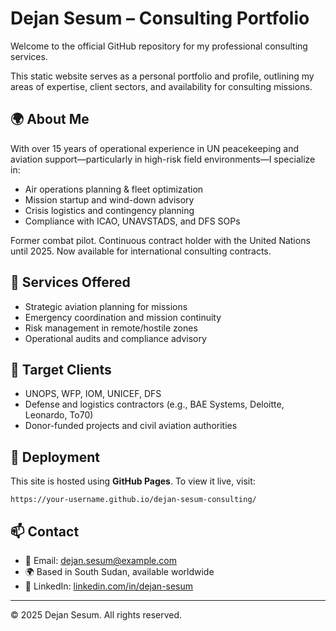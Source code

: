 
# Dejan Sesum – Consulting Portfolio

Welcome to the official GitHub repository for my professional consulting services.

This static website serves as a personal portfolio and profile, outlining my areas of expertise, client sectors, and availability for consulting missions.

## 🌍 About Me

With over 15 years of operational experience in UN peacekeeping and aviation support—particularly in high-risk field environments—I specialize in:

- Air operations planning & fleet optimization
- Mission startup and wind-down advisory
- Crisis logistics and contingency planning
- Compliance with ICAO, UNAVSTADS, and DFS SOPs

Former combat pilot. Continuous contract holder with the United Nations until 2025. Now available for international consulting contracts.

## 💼 Services Offered

- Strategic aviation planning for missions
- Emergency coordination and mission continuity
- Risk management in remote/hostile zones
- Operational audits and compliance advisory

## 🧭 Target Clients

- UNOPS, WFP, IOM, UNICEF, DFS
- Defense and logistics contractors (e.g., BAE Systems, Deloitte, Leonardo, To70)
- Donor-funded projects and civil aviation authorities

## 🚀 Deployment

This site is hosted using **GitHub Pages**. To view it live, visit:

```
https://your-username.github.io/dejan-sesum-consulting/
```

## 📫 Contact

- 📧 Email: dejan.sesum@example.com
- 🌍 Based in South Sudan, available worldwide
- 🔗 LinkedIn: [linkedin.com/in/dejan-sesum](https://www.linkedin.com/in/dejan-sesum)

---

© 2025 Dejan Sesum. All rights reserved.
